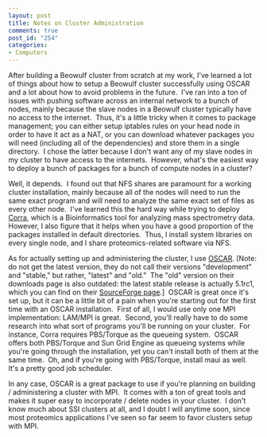 ```yaml
--- 
layout: post
title: Notes on Cluster Administration
comments: true
post_id: "254"
categories:
- Computers
---
```

After building a Beowulf cluster from scratch at my work, I've learned a lot of things about how to setup a Beowulf cluster successfully using OSCAR and a lot about how to avoid problems in the future.  I've ran into a ton of issues with pushing software across an internal network to a bunch of nodes, mainly because the slave nodes in a Beowulf cluster typically have no access to the internet.  Thus, it's a little tricky when it comes to package management; you can either setup iptables rules on your head node in order to have it act as a NAT, or you can download whatever packages you will need (including all of the dependencies) and store them in a single directory.  I chose the latter because I don't want any of my slave nodes in my cluster to have access to the internets.  However, what's the easiest way to deploy a bunch of packages for a bunch of compute nodes in a cluster?

Well, it depends.  I found out that NFS shares are paramount for a working cluster installation, mainly because all of the nodes will need to run the same exact program and will need to analyze the same exact set of files as every other node.  I've learned this the hard way while trying to deploy <a href="http://sourceforge.net/projects/corra/">Corra</a>, which is a Bioinformatics tool for analyzing mass spectrometry data.  However, I also figure that it helps when you have a good proportion of the packages installed in default directories.  Thus, I install system libraries on every single node, and I share proteomics-related software via NFS.

As for actually setting up and administering the cluster, I use <a href="http://svn.oscar.openclustergroup.org/trac/oscar">OSCAR</a>. [Note: do not get the latest version, they do not call their versions "development" and "stable," but rather, "latest" and "old."  The "old" version on their downloads page is also outdated: the latest stable release is actually 5.1rc1, which you can find on their <a href="http://sourceforge.net/projects/oscar/files/">SourceForge page</a>.]  OSCAR is great once it's set up, but it can be a little bit of a pain when you're starting out for the first time with an OSCAR installation.  First of all, I would use only one MPI implementation: LAM/MPI is great.  Second, you'll really have to do some research into what sort of programs you'll be running on your cluster.  For instance, Corra requires PBS/Torque as the queueing system.  OSCAR offers both PBS/Torque and Sun Grid Engine as queueing systems while you're going through the installation, yet you can't install both of them at the same time.  Oh, and if you're going with PBS/Torque, install maui as well.  It's a pretty good job scheduler.

In any case, OSCAR is a great package to use if you're planning on building / administering a cluster with MPI.  It comes with a ton of great tools and makes it super easy to incorporate / delete nodes in your cluster.  I don't know much about SSI clusters at all, and I doubt I will anytime soon, since most proteomics applications I've seen so far seem to favor clusters setup with MPI.
